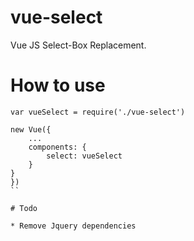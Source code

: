 # vue-select
Vue JS Select-Box Replacement.

# How to use
```
var vueSelect = require('./vue-select')

new Vue({
	...
	components: {
		select: vueSelect
	}
}
})
``

# Todo

* Remove Jquery dependencies
